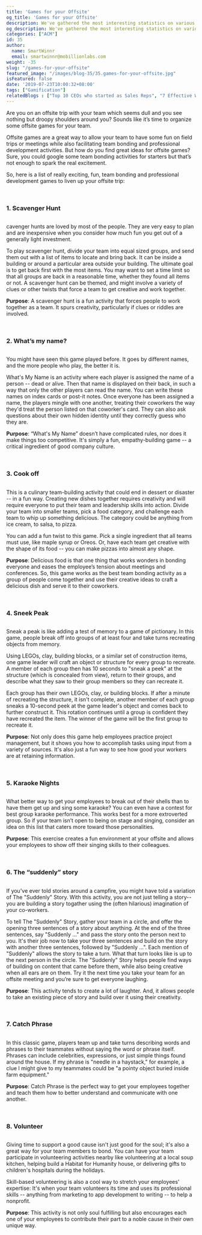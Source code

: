 ```yaml
---
title: 'Games for your Offsite'
og_title: 'Games for your Offsite'
description: We've gathered the most interesting statistics on various aspects of sales that will give you clear insights and make you a smart seller.
og_description: We've gathered the most interesting statistics on various aspects of sales that will give you clear insights and make you a smart seller.
categories: ["ACM"]
id: 35
author:
  name: SmartWinnr
  email: smartwinnr@mobillionlabs.com
weight: -35
slug: "/games-for-your-offsite"
featured_image: "/images/blog-35/35.games-for-your-offsite.jpg"
isFeatured: false
date: '2019-07-23T10:00:32+08:00'
tags: ["Gamification"]
relatedBlogs : ["Top 10 CEOs who started as Sales Reps", "7 Effective Ways to Increase Sales Effectiveness", "Sales Contest Part 3: 9 Proven Sales Contests that Drive Productivity"]
---
```


Are you on an offsite trip with your team which seems dull and you see nothing but droopy shoulders around you? Sounds like it’s time to organize some offsite games for your team.

Offsite games are a great way to allow your team to have some fun on field trips or meetings while also facilitating team bonding and professional development activities. But how do you find great ideas for offsite games? Sure, you could google some team bonding activities for starters but that’s not enough to spark the real excitement. 

So, here is a list of really exciting, fun, team bonding and professional development games to liven up your offsite trip:

<br>

### **1. Scavenger Hunt**

<img alt="" src="/images/blog-35/jed-villejo-bEcC0nyIp2g-unsplash.jpg" class="ml-padding-top0 ml-padding-bottom0">

cavenger hunts are loved by most of the people. They are very easy to plan and are inexpensive when you consider how much fun you get out of a generally light investment. 

To play scavenger hunt, divide your team into equal sized groups, and send them out with a list of items to locate and bring back. It can be inside a building or around a particular area outside your building. The ultimate goal is to get back first with the most items. You may want to set a time limit so that all groups are back in a reasonable time, whether they found all items or not. A scavenger hunt can be themed, and might involve a variety of clues or other twists that force a team to get creative and work together.

**Purpose**: A scavenger hunt is a fun activity that forces people to work together as a team. It spurs creativity, particularly if clues or riddles are involved.

<br>

### **2. What’s my name?**

<img alt="" src="/images/blog-35/school-3278233_1920.jpg" class="ml-padding-top0 ml-padding-bottom0">

You might have seen this game played before. It goes by different names, and the more people who play, the better it is.

What's My Name is an activity where each player is assigned the name of a person -- dead or alive. Then that name is displayed on their back, in such a way that only the other players can read the name. You can write these names on index cards or post-it notes. Once everyone has been assigned a name, the players mingle with one another, treating their coworkers the way they'd treat the person listed on that coworker's card. They can also ask questions about their own hidden identity until they correctly guess who they are.

**Purpose**: “What's My Name” doesn’t have complicated rules, nor does it make things too competitive. It's simply a fun, empathy-building game -- a critical ingredient of good company culture.

<br>

### **3. Cook off**

<img alt="" src="/images/blog-35/cupcakes-690040_1920.jpg" class="ml-padding-top0 ml-padding-bottom0">

This is a culinary team-building activity that could end in dessert or disaster -- in a fun way. Creating new dishes together requires creativity and will require everyone to put their team and leadership skills into action. Divide your team into smaller teams, pick a food category, and challenge each team to whip up something delicious. The category could be anything from ice cream, to salsa, to pizza.

You can add a fun twist to this game. Pick a single ingredient that all teams must use, like maple syrup or Oreos. Or, have each team get creative with the shape of its food -- you can make pizzas into almost any shape.

**Purpose**: Delicious food is that one thing that works wonders in bonding everyone and eases the employee’s tension about meetings and conferences. So, this game works as the best team bonding activity as a group of people come together and use their creative ideas to craft a delicious dish and serve it to their coworkers.

<br>

### **4. Sneek Peak**

<img alt="" src="/images/blog-35/lego-903045_1920.jpg" class="ml-padding-top0 ml-padding-bottom0">

Sneak a peak is like adding a test of memory to a game of pictionary. In this game, people break off into groups of at least four and take turns recreating objects from memory.

Using LEGOs, clay, building blocks, or a similar set of construction items, one game leader will craft an object or structure for every group to recreate. A member of each group then has 10 seconds to "sneak a peek" at the structure (which is concealed from view), return to their groups, and describe what they saw to their group members so they can recreate it.

Each group has their own LEGOs, clay, or building blocks. If after a minute of recreating the structure, it isn't complete, another member of each group sneaks a 10-second peek at the game leader's object and comes back to further construct it. This rotation continues until a group is confident they have recreated the item. The winner of the game will be the first group to recreate it.

**Purpose**: Not only does this game help employees practice project management, but it shows you how to accomplish tasks using input from a variety of sources. It's also just a fun way to see how good your workers are at retaining information.

<br>

### **5. Karaoke Nights**

<img alt="" src="/images/blog-35/jon-tyson-9b6yj0m2WVA-unsplash.jpg" class="ml-padding-top0 ml-padding-bottom0">

What better way to get your employees to break out of their shells than to have them get up and sing some karaoke? You can even have a contest for best group karaoke performance. This works best for a more extroverted group. So if your team isn’t open to being on stage and singing, consider an idea on this list that caters more toward those personalities.

**Purpose**: This exercise creates a fun environment at your offsite and allows your employees to show off their singing skills to their colleagues.

<br>

### **6. The “suddenly” story**

<img alt="" src="/images/blog-35/phil-coffman-anV_zgNDZhc-unsplash.jpg" class="ml-padding-top0 ml-padding-bottom0">

If you've ever told stories around a campfire, you might have told a variation of The "Suddenly" Story. With this activity,  you are not just telling a story-- you are building a story togather using the (often hilarious) imagination of your co-workers.

To tell The "Suddenly" Story, gather your team in a circle, and offer the opening three sentences of a story about anything. At the end of the three sentences, say "Suddenly ..." and pass the story onto the person next to you. It's their job now to take your three sentences and build on the story with another three sentences, followed by "Suddenly ...". Each mention of "Suddenly" allows the story to take a turn. What that turn looks like is up to the next person in the circle. The "Suddenly" Story helps people find ways of building on content that came before them, while also being creative when all ears are on them. Try it the next time you take your team for an offsite meeting and you’re sure to get everyone laughing.

**Purpose**: This activity tends to create a lot of laughter. And, it allows people to take an existing piece of story and build over it using their creativity.

<br>

### **7. Catch Phrase**

<img alt="" src="/images/blog-35/austin-distel-rxpThOwuVgE-unsplash.jpg" class="ml-padding-top0 ml-padding-bottom0">

In this classic game, players team up and take turns describing words and phrases to their teammates without saying the word or phrase itself. Phrases can include celebrities, expressions, or just simple things found around the house. If my phrase is "needle in a haystack," for example, a clue I might give to my teammates could be "a pointy object buried inside farm equipment."

**Purpose**: Catch Phrase is the perfect way to get your employees together and teach them how to better understand and communicate with one another.

<br>

### **8. Volunteer**

<img alt="" src="/images/blog-35/volunteer-3976760_1920.jpg" class="ml-padding-top0 ml-padding-bottom0">

Giving time to support a good cause isn't just good for the soul; it's also a great way for your team members to bond. You can have your team participate in volunteering activities nearby like volunteering at a local soup kitchen, helping build a Habitat for Humanity house, or delivering gifts to children's hospitals during the holidays. 

Skill-based volunteering is also a cool way to stretch your employees' expertise: It's when your team volunteers its time and uses its professional skills -- anything from marketing to app development to writing -- to help a nonprofit.

**Purpose**: This activity is not only soul fulfilling but also encourages each one of your employees to contribute their part to a noble cause in their own unique way.